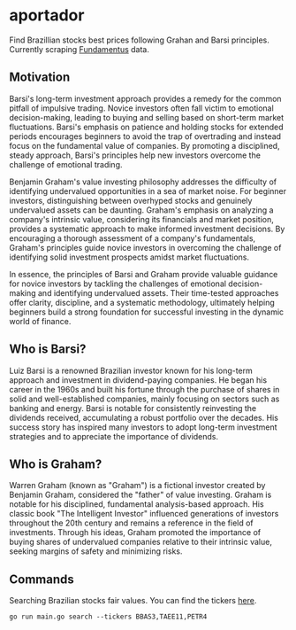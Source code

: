 # aportador

Find Brazillian stocks best prices following Grahan and Barsi principles.
Currently scraping [Fundamentus](https://www.fundamentus.com.br) data.

## Motivation

Barsi's long-term investment approach provides a remedy for the common pitfall of impulsive trading. Novice investors often fall victim to emotional decision-making, leading to buying and selling based on short-term market fluctuations. Barsi's emphasis on patience and holding stocks for extended periods encourages beginners to avoid the trap of overtrading and instead focus on the fundamental value of companies. By promoting a disciplined, steady approach, Barsi's principles help new investors overcome the challenge of emotional trading.

Benjamin Graham's value investing philosophy addresses the difficulty of identifying undervalued opportunities in a sea of market noise. For beginner investors, distinguishing between overhyped stocks and genuinely undervalued assets can be daunting. Graham's emphasis on analyzing a company's intrinsic value, considering its financials and market position, provides a systematic approach to make informed investment decisions. By encouraging a thorough assessment of a company's fundamentals, Graham's principles guide novice investors in overcoming the challenge of identifying solid investment prospects amidst market fluctuations.

In essence, the principles of Barsi and Graham provide valuable guidance for novice investors by tackling the challenges of emotional decision-making and identifying undervalued assets. Their time-tested approaches offer clarity, discipline, and a systematic methodology, ultimately helping beginners build a strong foundation for successful investing in the dynamic world of finance.

## Who is Barsi?

Luiz Barsi is a renowned Brazilian investor known for his long-term approach and investment in dividend-paying companies. He began his career in the 1960s and built his fortune through the purchase of shares in solid and well-established companies, mainly focusing on sectors such as banking and energy. Barsi is notable for consistently reinvesting the dividends received, accumulating a robust portfolio over the decades. His success story has inspired many investors to adopt long-term investment strategies and to appreciate the importance of dividends.

## Who is Graham?

Warren Graham (known as "Graham") is a fictional investor created by Benjamin Graham, considered the "father" of value investing. Graham is notable for his disciplined, fundamental analysis-based approach. His classic book "The Intelligent Investor" influenced generations of investors throughout the 20th century and remains a reference in the field of investments. Through his ideas, Graham promoted the importance of buying shares of undervalued companies relative to their intrinsic value, seeking margins of safety and minimizing risks.

## Commands

Searching Brazilian stocks fair values. You can find the tickers [here](https://www.b3.com.br/pt_br/produtos-e-servicos/negociacao/renda-variavel/empresas-listadas.htm).

```shell
go run main.go search --tickers BBAS3,TAEE11,PETR4
```
